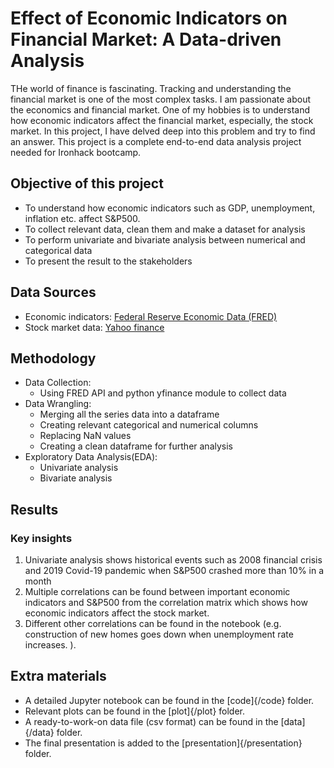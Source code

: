 # Effect of Economic Indicators on Financial Market: A Data-driven Analysis
THe world of finance is fascinating. Tracking and understanding the financial market is one of the most complex tasks. I am passionate about the economics and financial market. One of my hobbies is to understand how economic indicators affect the financial market, especially, the stock market. In this project, I have delved deep into this problem and try to find an answer. This project is a complete end-to-end data analysis project needed for Ironhack bootcamp.

## Objective of this project
- To understand how economic indicators such as GDP, unemployment, inflation etc. affect S&P500.
- To collect relevant data, clean them and make a dataset for analysis
- To perform univariate and bivariate analysis between numerical and categorical data
- To present the result to the stakeholders

## Data Sources
- Economic indicators: [Federal Reserve Economic Data (FRED)](https://fred.stlouisfed.org/)
- Stock market data: [Yahoo finance](https://finance.yahoo.com/)

## Methodology
- Data Collection:
  - Using FRED API and python yfinance module to collect data
- Data Wrangling:
  - Merging all the series data into a dataframe
  - Creating relevant categorical and numerical columns
  - Replacing NaN values
  - Creating a clean dataframe for further analysis
- Exploratory Data Analysis(EDA):
  - Univariate analysis
  - Bivariate analysis
## Results
### Key insights
  1. Univariate analysis shows historical events such as 2008 financial crisis and 2019 Covid-19 pandemic when S&P500 crashed more than 10% in a month
  2. Multiple correlations can be found between important economic indicators and S&P500 from the correlation matrix which shows how economic indicators affect the stock market.
  3. Different other correlations can be found in the notebook (e.g. construction of new homes goes down when unemployment rate increases.
).
## Extra materials
- A detailed Jupyter notebook can be found in the [code]{/code} folder.
- Relevant plots can be found in the [plot]{/plot} folder.
- A ready-to-work-on data file (csv format) can be found in the [data]{/data} folder.
- The final presentation is added to the [presentation]{/presentation} folder.
